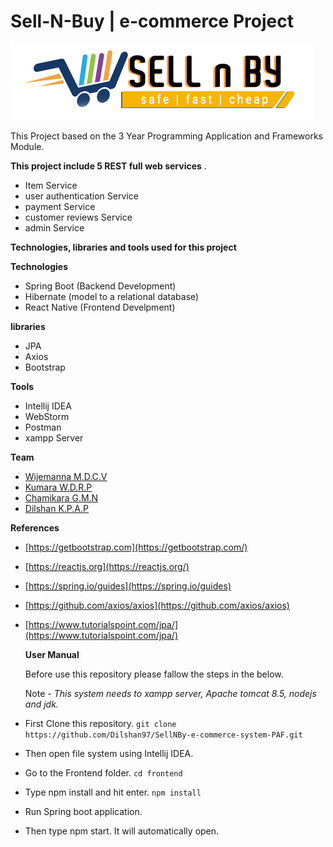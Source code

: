 
# Sell-N-Buy | e-commerce Project 

![enter image description here](https://raw.githubusercontent.com/Dilshan97/SellNBy-e-commerce-system-PAF/master/Frontend/public/assets/img/sellNby.png?token=AGSG26GPD2KXED6OMFXA22C45GTI6)

This Project based on the 3 Year Programming Application and Frameworks Module. 

**This project include 5 REST full web services** .
 - Item Service
 - user authentication Service
 - payment Service
 - customer reviews Service
 - admin Service

**Technologies, libraries and tools used for this project**

**Technologies**
 - Spring Boot (Backend Development)
 - Hibernate (model to a relational database)
 - React Native (Frontend Develpment)
 
**libraries** 
 - JPA 
 - Axios
 - Bootstrap
 
 **Tools**
 - Intellij IDEA
 - WebStorm
 - Postman
 - xampp Server


 **Team**
 
 - [Wijemanna M.D.C.V](https://github.com/chathurkavishmantha)
 - [Kumara W.D.R.P](https://github.com/Dilshan97)
 - [Chamikara G.M.N](https://github.com/NuwanChamikara)
 - [Dilshan K.P.A.P](https://github.com/djashan)

  **References**
 - [https://getbootstrap.com](https://getbootstrap.com/)
 - [https://reactjs.org](https://reactjs.org/)
 - [https://spring.io/guides](https://spring.io/guides)
 - [https://github.com/axios/axios](https://github.com/axios/axios)
 - [https://www.tutorialspoint.com/jpa/](https://www.tutorialspoint.com/jpa/)
	 
 
   **User Manual**
   
   Before use this repository please fallow the steps in the below.
   
   Note - *This system needs to xampp server, Apache tomcat 8.5, nodejs and jdk.*
    
  - First Clone this repository. 
         `git clone https://github.com/Dilshan97/SellNBy-e-commerce-system-PAF.git ` 
    
  - Then open file system using Intellij IDEA.
    
  - Go to the Frontend folder. 
          `cd frontend`
    
  - Type npm install and hit enter. 
          `npm install`
	    
  - Run Spring boot application.
	    
  - Then type npm start. It will automatically open.
  
  
